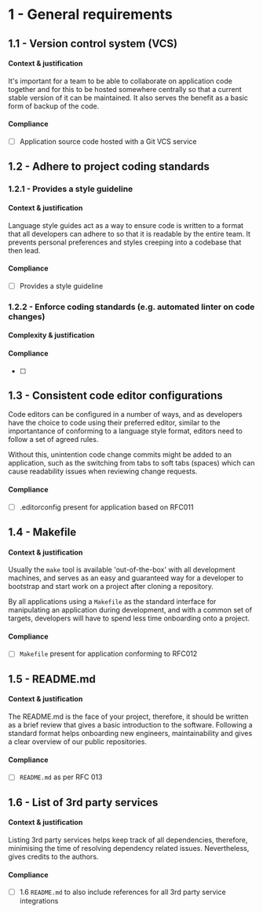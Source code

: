 # 1 - General requirements

## 1.1 - Version control system (VCS)

#### Context & justification

It's important for a team to be able to collaborate on application code together and for this to be hosted somewhere centrally so that a current stable version of it can be maintained. It also serves the benefit as a basic form of backup of the code.

#### Compliance

* [ ] Application source code hosted with a Git VCS service

## 1.2 - Adhere to project coding standards

### 1.2.1 - Provides a style guideline

#### Context & justification

Language style guides act as a way to ensure code is written to a format that all developers can adhere to so that it is readable by the entire team. It prevents personal preferences and styles creeping into a codebase that then lead.

#### Compliance

* [ ] Provides a style guideline

### 1.2.2 - Enforce coding standards (e.g. automated linter on code changes)

#### Complexity & justification


#### Compliance

* [ ] 

## 1.3 - Consistent code editor configurations

Code editors can be configured in a number of ways, and as developers have the choice to code using their preferred editor, similar to the importantance of conforming to a language style format, editors need to follow a set of agreed rules.

Without this, unintention code change commits might be added to an application, such as the switching from tabs to soft tabs (spaces) which can cause readability issues when reviewing change requests.

#### Compliance

* [ ] .editorconfig present for application based on RFC011

## 1.4 - Makefile

#### Context & justification

Usually the `make` tool is available 'out-of-the-box' with all development machines, and serves as an easy and guaranteed way for a developer to bootstrap and start work on a project after cloning a repository.

By all applications using a `Makefile` as the standard interface for manipulating an application during development, and with a common set of targets, developers will have to spend less time onboarding onto a project.

#### Compliance

* [ ] `Makefile` present for application conforming to RFC012

## 1.5 - README.md

#### Context & justification

The README.md is the face of your project, therefore, it should be written as a brief review that gives a basic introduction to the software. Following a standard format helps onboarding new engineers, maintainability and gives a clear overview of our public repositories. 

#### Compliance
* [ ] `README.md` as per RFC 013

## 1.6 - List of 3rd party services

#### Context & justification
Listing 3rd party services helps keep track of all dependencies, therefore, minimising the time of resolving dependency related issues. Nevertheless, gives credits to the authors. 

#### Compliance
* [ ] 1.6 `README.md` to also include references for all 3rd party service integrations
